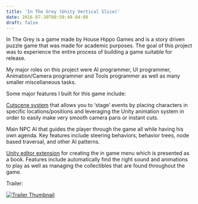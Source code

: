 ```yaml
---
title: 'In The Grey (Unity Vertical Slice)'
date: 2016-07-30T00:59:49-04:00
draft: false
---
```


In The Grey is a game made by House Hippo Games and is a story driven puzzle game that was made for academic purposes. The goal of this project was to experience the entire process of building a game suitable for release.

My major roles on this project were AI programmer, UI programmer, Animation/Camera programmer and Tools programmer as well as many smaller miscellaneous tasks.

Some major features I built for this game include:

[Cutscene system](https://github.com/zacyzacy/Cinematic-Camera-Controller-Unity) that allows you to ‘stage’ events by placing characters in specific locations/positions and leveraging the Unity animation system in order to easily make very smooth camera pans or instant cuts.

Main NPC AI that guides the player through the game all while having his own agenda. Key features include steering behaviors, behavior trees, node based traversal, and other AI patterns.

[Unity editor extension](https://gist.github.com/zacyzacy/aa9746cb7fe2a78935f7c9182dd37b8b) for creating the in game menu which is presented as a book. Features include automatically find the right sound and animations to play as well as managing the collectibles that are found throughout the game.

Trailer:

[![Trailer Thumbnail](https://img.youtube.com/vi/D482l4U_Y0Y/0.jpg)](https://www.youtube.com/watch?v=D482l4U_Y0Y)
